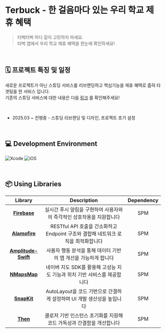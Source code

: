 # Terbuck - 한 걸음마다 있는 우리 학교 제휴 혜택

> 터벅터벅 어디 갈지 고민하지 마세요. <br> 터벅 앱에서 우리 학교 제휴 혜택을 한눈에 확인하세요!

<br>

## 🗓️ 프로젝트 특징 및 일정


새로운 프로젝트가 아닌 스튜딩 서비스를 리브랜딩하고 핵심기능을 제휴 혜택로 좁혀 타겟팅을 한 서비스 입니다. <br>
기존의 스튜딩 서비스에 대한 내용은 다음 [링크](https://github.com/Studing-Team/Studing-iOS) 를 확인해주세요!

<br>

- 2025.03 ~ 진행중 - 스튜딩 리브랜딩 및 디자인, 프로젝트 초기 설정

<br>

## 💻 Development Environment
![Xcode](https://img.shields.io/badge/Xcode-16.2-skyblue)
![iOS](https://img.shields.io/badge/iOS-17.0+-white)

<br>

## 📦 Using Libraries

| Library | Description | Dependency |
|:-----:|:-----:|:-----:|
| [**Firebase**](https://github.com/Moya/Moya](https://github.com/firebase)) | 실시간 푸시 알림을 구현하여 사용자와의 즉각적인 상호작용을 지원합니다 |SPM |
| [**Alamofire**](https://github.com/Alamofire/Alamofire.git) | RESTful API 호출을 간소화하고 Endpoint 구조와 결합해 네트워크 로직을 최적화합니다 |SPM |
| [**Amplitude-Swift**](https://github.com/amplitude/Amplitude-Swift) | 사용자 행동 분석을 통해 데이터 기반의 앱 개선을 가능하게 합니다 | SPM |
| [**NMapsMap**](https://github.com/navermaps/SPM-NMapsMap) | 네이버 지도 SDK를 활용해 고성능 지도 기능과 위치 기반 서비스를 제공합니다 | SPM |
| [**SnapKit**](https://github.com/SnapKit/SnapKit) | AutoLayout을 코드 기반으로 간결하게 설정하며 UI 개발 생산성을 높입니다 | SPM |
| [**Then**](https://github.com/devxoul/Then) | 클로저 기반 인스턴스 초기화를 지원해 코드 가독성과 간결함을 개선합니다 | SPM |
